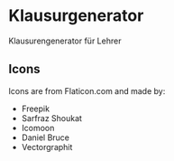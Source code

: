 Klausurgenerator
================

Klausurengenerator für Lehrer

Icons
-----
Icons are from Flaticon.com and made by:
- Freepik
- Sarfraz Shoukat
- Icomoon
- Daniel Bruce
- Vectorgraphit
